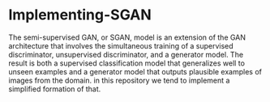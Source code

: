# Implementing-SGAN
The semi-supervised GAN, or SGAN, model is an extension of the GAN architecture that involves the simultaneous training of a supervised discriminator, unsupervised discriminator, and a generator model. The result is both a supervised classification model that generalizes well to unseen examples and a generator model that outputs plausible examples of images from the domain. in this repository we tend to implement a simplified formation of that.
